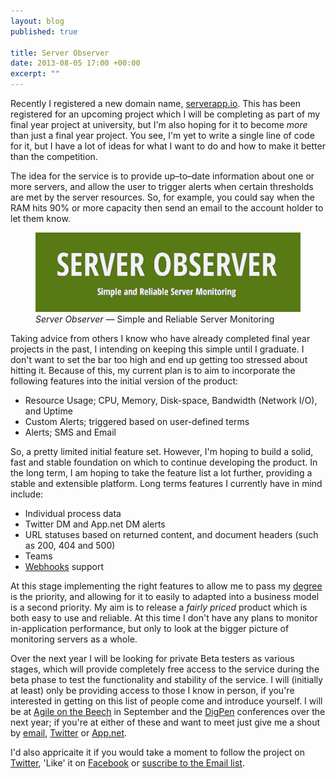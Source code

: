 ```yaml
---
layout: blog
published: true

title: Server Observer
date: 2013-08-05 17:00 +00:00
excerpt: ""
---
```


Recently I registered a new domain name, [serverapp.io][so]. This has been registered for an upcoming project which I will be completing as part of my final year project at university, but I'm also hoping for it to become *more* than just a final year project. You see, I'm yet to write a single line of code for it, but I have a lot of ideas for what I want to do and how to make it better than the competition. 

The idea for the service is to provide up–to–date information about one or more servers, and allow the user to trigger alerts when certain thresholds are met by the server resources. So, for example, you could say when the RAM hits 90% or more capacity then send an email to the account holder to let them know. 

<figure>
	<img src="/assets/images/blog/2013-08-05-server-observer/so-banner.png" alt="Server Observer Banner" />
	<figcaption>
		<em>Server Observer</em> — Simple and Reliable Server Monitoring
	</figcaption>
</figure>

Taking advice from others I know who have already completed final year projects in the past, I intending on keeping this simple until I graduate. I don't want to set the bar too high and end up getting too stressed about hitting it. Because of this, my current plan is to aim to incorporate the following features into the initial version of the product:

- Resource Usage; CPU, Memory, Disk-space, Bandwidth (Network I/O), and Uptime
- Custom Alerts; triggered based on user-defined terms
- Alerts; SMS and Email

So, a pretty limited initial feature set. However, I'm hoping to build a solid, fast and stable foundation on which to continue developing the product. In the long term, I am hoping to take the feature list a lot further, providing a stable and extensible platform. Long terms features I currently have in mind include:

- Individual process data
- Twitter DM and App.net DM alerts
- URL statuses based on returned content, and document headers (such as 200, 404 and 500)
- Teams
- [Webhooks][webhooks] support

At this stage implementing the right features to allow me to pass my [degree][degree] is the priority, and allowing for it to easily to adapted into a business model is a second priority. My aim is to release a *fairly priced* product which is both easy to use and reliable. At this time I don't have any plans to monitor in-application performance, but only to look at the bigger picture of monitoring servers as a whole. 

Over the next year I will be looking for private Beta testers as various stages, which will provide completely free access to the service during the beta phase to test the functionality and stability of the service. I will (initially at least) only be providing access to those I know in person, if you're interested in getting on this list of people come and introduce yourself. I will be at [Agile on the Beech][AoB] in September and the [DigPen][dp] conferences over the next year; if you're at either of these and want to meet just give me a shout by [email][email], [Twitter][tw] or [App.net][adn]. 

I'd also appricaite it if you would take a moment to follow the project on [Twitter][so-tw], 'Like' it on [Facebook][so-fb] or [suscribe to the Email list][so]. 

[so]: http://serverapp.io "Server Observer; Reliable and Simple Server Monitoring"
[so-tw]: https://twitter.com/ServerObserver "Server Observer on Twitter"
[so-fb]: https://www.facebook.com/ServerObserver "Like Server Observer on Facebook"
[aob]: http://agileonthebeach.com "Agile Development conference in Setember"
[dp]: http://digpen.com "Grassroots community for makers of digital stuff in South-West England"
[email]: http://danielgroves.net/contact/ "Email via contact page"
[tw]: https://twitter.com/danielsgroves "Myself on Twitter"
[adn]: https://alpha.app.net/danielsgroves "Myself on App.net"
[degree]: http://danielgroves.net/notebook/2010/09/web-application-development/ "Web Applications Development at Plymouth University"
[webhooks]: http://www.webhooks.org "Webhooks documentation site"